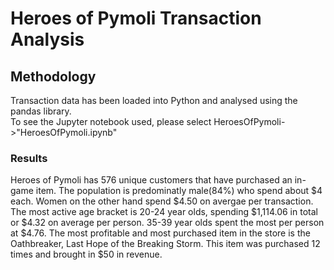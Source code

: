 # Heroes of Pymoli Transaction Analysis<br/>

## Methodology<br/>
Transaction data has been loaded into Python and analysed using the pandas library.<br/>
To see the Jupyter notebook used, please select HeroesOfPymoli->"HeroesOfPymoli.ipynb"<br/>

### Results<br/>
Heroes of Pymoli has 576 unique customers that have purchased an in-game item. The population is predominatly male(84%) who spend about $4 each.
Women on the other hand spend $4.50 on avergae per transaction. The most active age bracket is 20-24 year olds, spending $1,114.06 in total 
or $4.32 on average per person. 35-39 year olds spent the most per person at $4.76.
The most profitable and most purchased item in the store is the Oathbreaker, Last Hope of the Breaking Storm. 
This item was purchased 12 times and brought in $50 in revenue.
